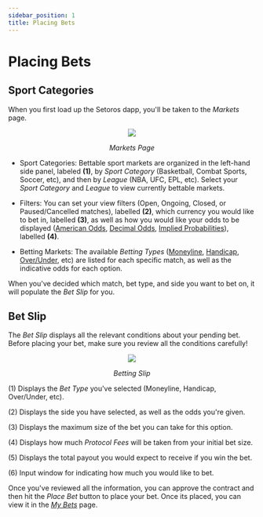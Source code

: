 ```yaml
---
sidebar_position: 1
title: Placing Bets
---
```



# Placing Bets

## Sport Categories

When you first load up the Setoros dapp, you'll be taken to the *Markets* page.

<center>
  <img src="/img/for-users/placing-bets/1.png"></img>
  <p><i>Markets Page</i></p>
</center>

* Sport Categories: Bettable sport markets are organized in the left-hand side panel, labeled **(1)**, by *Sport Category* (Basketball, Combat Sports, Soccer, etc), and then by *League* (NBA, UFC, EPL, etc). Select your *Sport Category* and *League* to view currently bettable markets.

* Filters: You can set your view filters (Open, Ongoing, Closed, or Paused/Cancelled matches), labelled **(2)**, which currency you would like to bet in, labelled **(3)**, as well as how you would like your odds to be displayed ([American Odds](/for-users/glossary#american-odds), [Decimal Odds](/for-users/glossary#decimal-odds), [Implied Probabilities](/for-users/glossary#implied-probabilities)), labelled **(4)**.

* Betting Markets: The available *Betting Types* ([Moneyline](/for-users/glossary#moneyline-bet), [Handicap](/for-users/glossary#handicap-bet), [Over/Under](/for-users/glossary#overunder-bet), etc) are listed for each specific match, as well as the indicative odds for each option. 

When you've decided which match, bet type, and side you want to bet on, it will populate the *Bet Slip* for you.

## Bet Slip

The *Bet Slip* displays all the relevant conditions about your pending bet. Before placing your bet, make sure you review all the conditions carefully!

<center>
  <img src="/img/for-users/placing-bets/2.png"></img>
  <p><i>Betting Slip</i></p>
</center>

(1) Displays the *Bet Type* you've selected (Moneyline, Handicap, Over/Under, etc).

(2) Displays the side you have selected, as well as the odds you're given.

(3) Displays the maximum size of the bet you can take for this option.

(4) Displays how much *Protocol Fees* will be taken from your initial bet size.

(5) Displays the total payout you would expect to receive if you win the bet.

(6) Input window for indicating how much you would like to bet.

Once you've reviewed all the information, you can approve the contract and then hit the *Place Bet* button to place your bet. Once its placed, you can view it in the [*My Bets*](/for-users/my-bets) page.
